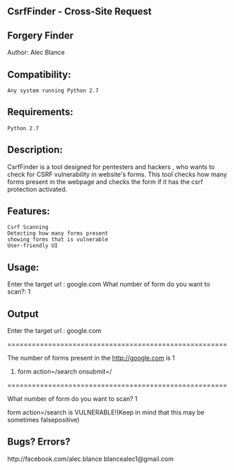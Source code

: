 <h2>CsrfFinder - Cross-Site Request <h2>Forgery Finder</h2>
Author: Alec Blance

<h2>Compatibility:</h2>

    Any system running Python 2.7


<h2>Requirements:</h2>

    Python 2.7


<h2>Description:</h2>
CsrfFinder is a tool designed for pentesters and hackers , who wants to check for CSRF vulnerability in website's forms. This tool checks how many forms present in the webpage and checks the form if it has the csrf protection activated.

<h2>Features:</h2>

    Csrf Scanning
    Detecting how many forms present
    showing forms that is vulnerable
    User-friendly UI

 
<h2>Usage:</h2>

Enter the target url : google.com
What number of form do you want to scan?: 1 


<h2>Output</h2>

Enter the target url : google.com

======================================================

The number of forms present in the http://google.com is 1

1. form action=/search onsubmit=/

======================================================

What number of form do you want to scan? 1

form action=/search is VULNERABLE!(Keep in mind that this may be sometimes falsepositive)


<h2>Bugs? Errors?</h2>
http://facebook.com/alec.blance
blancealec1@gmail.com
